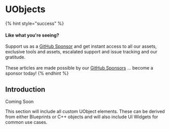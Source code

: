 # UObjects

{% hint style="success" %}
#### Like what you're seeing?

Support us as a [GitHub Sponsor](../../become-a-sponsor/) and get instant access to all our assets, exclusive tools and assets, escalated support and issue tracking and our gratitude.\
\
These articles are made possible by our [GitHub Sponsors](../../become-a-sponsor/) ... become a sponsor today!
{% endhint %}

## Introduction

Coming Soon

This section will include all custom UObject elements. These can be derived from either Blueprints or C++ objects and will also include UI Widgets for common use cases.

